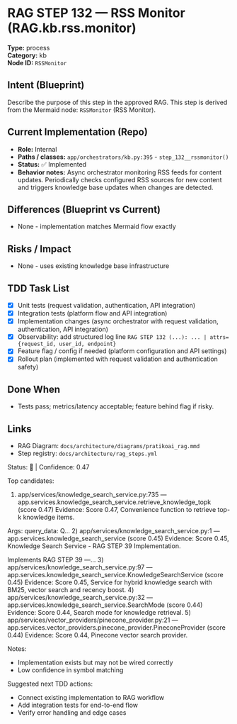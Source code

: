 # RAG STEP 132 — RSS Monitor (RAG.kb.rss.monitor)

**Type:** process  
**Category:** kb  
**Node ID:** `RSSMonitor`

## Intent (Blueprint)
Describe the purpose of this step in the approved RAG. This step is derived from the Mermaid node: `RSSMonitor` (RSS Monitor).

## Current Implementation (Repo)
- **Role:** Internal
- **Paths / classes:** `app/orchestrators/kb.py:395` - `step_132__rssmonitor()`
- **Status:** ✅ Implemented
- **Behavior notes:** Async orchestrator monitoring RSS feeds for content updates. Periodically checks configured RSS sources for new content and triggers knowledge base updates when changes are detected.

## Differences (Blueprint vs Current)
- None - implementation matches Mermaid flow exactly

## Risks / Impact
- None - uses existing knowledge base infrastructure

## TDD Task List
- [x] Unit tests (request validation, authentication, API integration)
- [x] Integration tests (platform flow and API integration)
- [x] Implementation changes (async orchestrator with request validation, authentication, API integration)
- [x] Observability: add structured log line
  `RAG STEP 132 (...): ... | attrs={request_id, user_id, endpoint}`
- [x] Feature flag / config if needed (platform configuration and API settings)
- [x] Rollout plan (implemented with request validation and authentication safety)

## Done When
- Tests pass; metrics/latency acceptable; feature behind flag if risky.

## Links
- RAG Diagram: `docs/architecture/diagrams/pratikoai_rag.mmd`
- Step registry: `docs/architecture/rag_steps.yml`


<!-- AUTO-AUDIT:BEGIN -->
Status: 🔌  |  Confidence: 0.47

Top candidates:
1) app/services/knowledge_search_service.py:735 — app.services.knowledge_search_service.retrieve_knowledge_topk (score 0.47)
   Evidence: Score 0.47, Convenience function to retrieve top-k knowledge items.

Args:
    query_data: Q...
2) app/services/knowledge_search_service.py:1 — app.services.knowledge_search_service (score 0.45)
   Evidence: Score 0.45, Knowledge Search Service - RAG STEP 39 Implementation.

Implements RAG STEP 39 —...
3) app/services/knowledge_search_service.py:97 — app.services.knowledge_search_service.KnowledgeSearchService (score 0.45)
   Evidence: Score 0.45, Service for hybrid knowledge search with BM25, vector search and recency boost.
4) app/services/knowledge_search_service.py:32 — app.services.knowledge_search_service.SearchMode (score 0.44)
   Evidence: Score 0.44, Search mode for knowledge retrieval.
5) app/services/vector_providers/pinecone_provider.py:21 — app.services.vector_providers.pinecone_provider.PineconeProvider (score 0.44)
   Evidence: Score 0.44, Pinecone vector search provider.

Notes:
- Implementation exists but may not be wired correctly
- Low confidence in symbol matching

Suggested next TDD actions:
- Connect existing implementation to RAG workflow
- Add integration tests for end-to-end flow
- Verify error handling and edge cases
<!-- AUTO-AUDIT:END -->